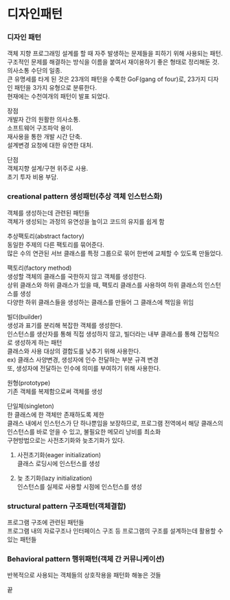 # 디자인패턴  
  
### 디자인 패턴  
객체 지향 프로그래밍 설계를 할 때 자주 발생하는 문제들을 피하기 위해 사용되는 패턴.  
구조적인 문제를 해결하는 방식을 이름을 붙여서 재이용하기 좋은 형태로 정리해둔 것.  
의사소통 수단의 일종.  
큰 유명세를 타게 된 것은 23개의 패턴을 수록한 GoF(gang of four)로, 23가지 디자인 패턴을 3가지 유형으로 분류한다.    
현재에는 수천여개의 패턴이 발표 되었다.  
  
장점  
개발자 간의 원활한 의사소통.  
소프트웨어 구조파악 용이.  
재사용을 통한 개발 시간 단축.  
설계변경 요청에 대한 유연한 대처.  
  
단점  
객체지향 설계/구현 위주로 사용.  
초기 투자 비용 부담.  
  
  
### creational pattern 생성패턴(추상 객체 인스턴스화)  
객체를 생성하는데 관련된 패턴들  
객체가 생성되는 과정의 유연성을 높이고 코드의 유지를 쉽게 함  
  
추상팩토리(abstract factory)  
동일한 주제의 다른 팩토리를 묶어준다.  
많은 수의 연관된 서브 클래스를 특정 그룹으로 묶어 한번에 교체할 수 있도록 만들었다.  
  
팩토리(factory method)  
생성할 객체의 클래스를 국한하지 않고 객체를 생성한다.  
상위 클래스와 하위 클래스가 있을 때, 팩토리 클래스를 사용하여 하위 클래스의 인스턴스를 생성  
다양한 하위 클래스들을 생성하는 클래스를 만들어 그 클래스에 책임을 위임  
  
빌더(builder)  
생성과 표기를 분리해 복잡한 객체를 생성한다.  
인스턴스를 생산자를 통해 직접 생성하지 않고, 빌더라는 내부 클래스를 통해 간접적으로 생성하게 하는 패턴  
클래스와 사용 대상의 결합도를 낮추기 위해 사용한다.  
ex) 클래스 사양변경, 생성자에 인수 전달하는 부분 규격 변경  
또, 생성자에 전달하는 인수에 의미를 부여하기 위해 사용한다.  
  
원형(prototype)  
기존 객체를 복제함으로써 객체를 생성  
  
단일체(singleton)  
한 클래스에 한 객체만 존재하도록 제한  
클래스 내에서 인스턴스가 단 하나뿐임을 보장하므로, 프로그램 전역에서 해당 클래스의 인스턴스를 바로 얻을 수 있고, 불필요한 메모리 낭비를 최소화  
구현방법으로는 사전초기화와 늦초기화가 있다.  
1. 사전초기화(eager initialization)  
클래스 로딩시에 인스턴스를 생성  

2. 늦 초기화(lazy initialization)  
인스턴스를 실제로 사용할 시점에 인스턴스를 생성  
  
  
### structural pattern 구조패턴(객체결합)  
프로그램 구조에 관련된 패턴들  
프로그램 내의 자료구조나 인터페이스 구조 등 프로그램의 구조를 설계하는데 활용할 수 있는 패턴들  
  
  
### Behavioral pattern 행위패턴(객체 간 커뮤니케이션)  
반복적으로 사용되는 객체들의 상호작용을 패턴화 해놓은 것들  
  
  
끝  